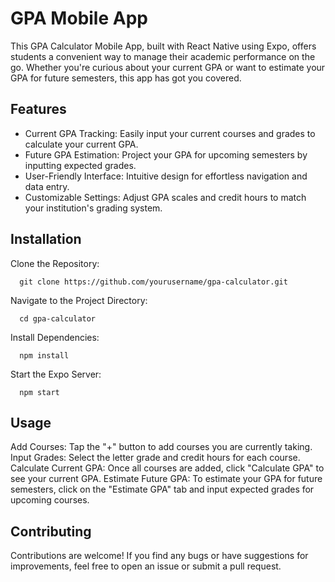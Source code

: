 # GPA Mobile App

This GPA Calculator Mobile App, built with React Native using Expo, offers students a convenient way to manage their academic performance on the go. Whether you're curious about your current GPA or want to estimate your GPA for future semesters, this app has got you covered.

## Features

- Current GPA Tracking: Easily input your current courses and grades to calculate your current GPA.
- Future GPA Estimation: Project your GPA for upcoming semesters by inputting expected grades.
- User-Friendly Interface: Intuitive design for effortless navigation and data entry.
- Customizable Settings: Adjust GPA scales and credit hours to match your institution's grading system.

## Installation

Clone the Repository:

      git clone https://github.com/yourusername/gpa-calculator.git

Navigate to the Project Directory:

      cd gpa-calculator

Install Dependencies:

      npm install

Start the Expo Server:

      npm start

## Usage

Add Courses: Tap the "+" button to add courses you are currently taking.
Input Grades: Select the letter grade and credit hours for each course.
Calculate Current GPA: Once all courses are added, click "Calculate GPA" to see your current GPA.
Estimate Future GPA: To estimate your GPA for future semesters, click on the "Estimate GPA" tab and input expected grades for upcoming courses.

## Contributing

Contributions are welcome! If you find any bugs or have suggestions for improvements, feel free to open an issue or submit a pull request.
